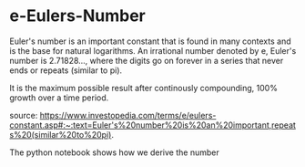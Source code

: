# e-Eulers-Number

Euler's number is an important constant that is found in many contexts and is the base for natural logarithms. 
An irrational number denoted by e, Euler's number is 2.71828..., where the digits go on forever in a series that never ends or repeats (similar to pi).

It is the maximum possible result after continously compounding, 100% growth over a time period.

source: https://www.investopedia.com/terms/e/eulers-constant.asp#:~:text=Euler's%20number%20is%20an%20important,repeats%20(similar%20to%20pi).


The python notebook shows how we derive the number
